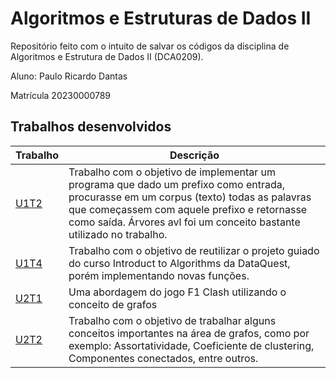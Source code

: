 # Algoritmos e Estruturas de Dados II
Repositório feito com o intuito de salvar os códigos da disciplina de Algoritmos e Estrutura de Dados II (DCA0209).

Aluno: Paulo Ricardo Dantas

Matrícula 20230000789

## Trabalhos desenvolvidos

| Trabalho | Descrição | 
|------|------|
| [U1T2](https://github.com/rikdantas/Algoritmos-Estruturas-Dados-II/tree/main/U1T2) | Trabalho com o objetivo de implementar um programa que dado um prefixo como entrada, procurasse em um corpus (texto) todas as palavras que começassem com aquele prefixo e retornasse como saída. Árvores avl foi um conceito bastante utilizado no trabalho. |
| [U1T4](https://github.com/rikdantas/Algoritmos-Estruturas-Dados-II/tree/main/U1T4) | Trabalho com o objetivo de reutilizar o projeto guiado do curso Introduct to Algorithms da DataQuest, porém implementando novas funções. |
| [U2T1](https://github.com/rikdantas/Algoritmos-Estruturas-Dados-II/tree/main/U2T1) | Uma abordagem do jogo F1 Clash utilizando o conceito de grafos |
| [U2T2](https://github.com/rikdantas/Algoritmos-Estruturas-Dados-II/tree/main/U2T2) | Trabalho com o objetivo de trabalhar alguns conceitos importantes na área de grafos, como por exemplo: Assortatividade, Coeficiente de clustering, Componentes conectados, entre outros. |
